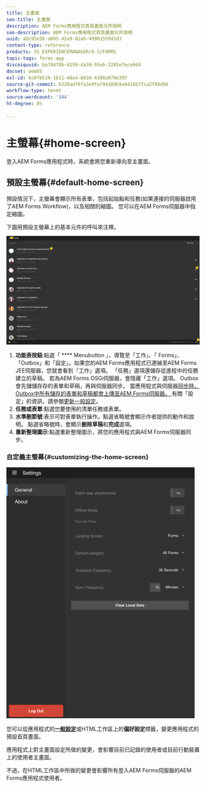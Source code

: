 ```yaml
---
title: 主畫面
seo-title: 主畫面
description: AEM Forms應用程式首頁畫面元件說明
seo-description: AEM Forms應用程式首頁畫面元件說明
uuid: abc95e58-a685-42a9-82ab-4990155945d3
content-type: reference
products: SG_EXPERIENCEMANAGER/6.5/FORMS
topic-tags: forms-app
discoiquuid: ba79479b-4159-4a39-95eb-2285e7ece9d4
docset: aem65
exl-id: 6c6fb516-1b11-4da4-b638-4388a070e397
source-git-commit: b220adf6fa3e9faf94389b9a9416b7fca2f89d9d
workflow-type: tm+mt
source-wordcount: '344'
ht-degree: 0%

---
```


# 主螢幕{#home-screen}

登入AEM Forms應用程式時，系統會將您重新導向至主畫面。

## 預設主螢幕{#default-home-screen}

預設情況下，主螢幕會顯示所有表單，包括起始點和任務(如果連接的伺服器啟用了AEM Forms Workflow)，以及相關的縮圖。 您可以在AEM Forms伺服器中指定縮圖。

下圖用預設主螢幕上的基本元件的呼叫來注釋。

![Forms應用程式首頁畫面](assets/home-screen-1.png)

<!--Click to enlarge

![home-screen-1-1](assets/home-screen-1-1.png)-->

1. **功能表按鈕**:點選「  **** Menubutton 」，導覽至「工作」、「 Forms」、「Outbox」和「設定」。如果您的AEM Forms應用程式已連線至AEM Forms JEE伺服器，您就會看到「工作」選項。 「任務」選項還儲存從進程中的任務建立的草稿。 若為AEM Forms OSGi伺服器，會隱藏「工作」選項。 Outbox會先儲儲存存的表單和草稿，再與伺服器同步。 當應用程式與伺服器[同步時，Outbox中所有儲存的表單和草稿都會上傳至AEM Forms伺服器。 ](../../forms/using/sync-app.md)有關「設定」的資訊，請參閱[更新一般設定](../../forms/using/update-general-settings.md)。
1. **任務或表單**:點選您要使用的清單任務或表單。
1. **水準刪節號**:表示可對表單執行操作。點選省略號會顯示作者提供的動作和說明。 點選省略號時，會顯示&#x200B;**刪除草稿**&#x200B;和&#x200B;**完成**&#x200B;選項。
1. **重新整理圖示**:點選重新整理圖示，將您的應用程式與AEM Forms伺服器同步。

### 自定義主螢幕{#customizing-the-home-screen}

![一般設定](assets/gen-settings.png)

您可以從應用程式的&#x200B;**[一般設定](../../forms/using/update-general-settings.md)**&#x200B;或HTML工作區上的&#x200B;**偏好設定**&#x200B;標籤，變更應用程式的預設首頁畫面。

應用程式上對主畫面設定所做的變更，會影響目前已記錄的使用者或目前行動裝置上的使用者主畫面。

不過，在HTML工作區中所做的變更會影響所有登入AEM Forms伺服器的AEM Forms應用程式使用者。
